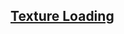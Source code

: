 ## [Texture Loading](https://www.youtube.com/watch?v=7i9oXEoe86Q&list=PLtrSb4XxIVbp8AKuEAlwNXDxr99e3woGE&index=10)